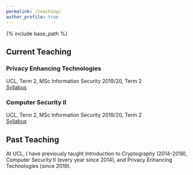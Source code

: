 ```yaml
---
permalink: /teaching/
author_profile: true
---
```


{% include base_path %}

## Current Teaching

### Privacy Enhancing Technologies
UCL, Term 2, MSc Information Security 2019/20, Term 2  
[Syllabus](http://www.cs.ucl.ac.uk/1819/a7p/t2/comp0061_privacy_enhancing_technologies/)


### Computer Security II
UCL, Term 2, MSc Information Security 2019/20, Term 2  
[Syllabus](http://www.cs.ucl.ac.uk/1819/a7p/t2/comp0055_computer_security_ii/)


## Past Teaching
At UCL, I have previously taught Introduction to Cryptography (2014-2018), Computer Security II (every year since 2014), and Privacy Enhancing Technologies (since 2019).

